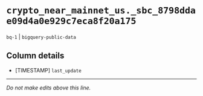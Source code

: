 # `crypto_near_mainnet_us._sbc_8798ddae09d4a0e929c7eca8f20a175`
`bq-1` | `bigquery-public-data`

## Column details
* [TIMESTAMP] `last_update`

-------------------------------------------------------------------------------
*Do not make edits above this line.*
